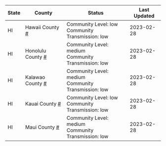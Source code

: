 State | County | Status | Last Updated
--- | --- | --- | --- 
HI | Hawaii County <a href="#hawaii_county">#</a> | <a name="hawaii_county"></a>Community Level: low<br/>Community Transmission: low | 2023-02-28
HI | Honolulu County <a href="#honolulu_county">#</a> | <a name="honolulu_county"></a>Community Level: medium<br/>Community Transmission: low | 2023-02-28
HI | Kalawao County <a href="#kalawao_county">#</a> | <a name="kalawao_county"></a>Community Level: medium<br/>Community Transmission: low | 2023-02-28
HI | Kauai County <a href="#kauai_county">#</a> | <a name="kauai_county"></a>Community Level: low<br/>Community Transmission: low | 2023-02-28
HI | Maui County <a href="#maui_county">#</a> | <a name="maui_county"></a>Community Level: medium<br/>Community Transmission: low | 2023-02-28
